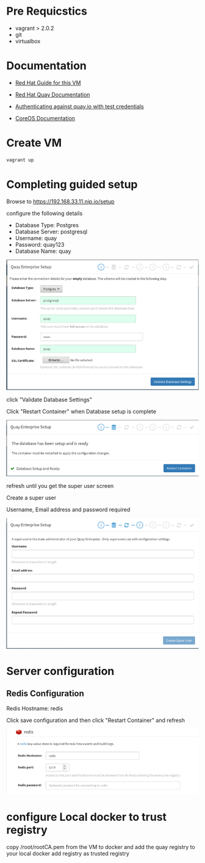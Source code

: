 
# Pre Requicstics

- vagrant > 2.0.2
- git
- virtualbox


# Documentation

- [Red Hat Guide for this VM](https://access.redhat.com/documentation/en-us/red_hat_quay/2.9/pdf/deploy_red_hat_quay_-_basic/Red_Hat_Quay-2.9-Deploy_Red_Hat_Quay_-_Basic-en-US.pdf)

- [Red Hat Quay Documentation](https://access.redhat.com/documentation/en-us/red_hat_quay/2.9/html-single/use_red_hat_quay/)

- [Authenticating against quay.io with test credentials](https://access.redhat.com/solutions/3533201)

- [CoreOS Documentation](https://coreos.com/quay-enterprise/docs/latest/)

# Create VM

```bash
vagrant up
```

# Completing guided setup

Browse to https://192.168.33.11.nip.io/setup

configure the following details

- Database Type: Postgres
- Database Server: postgresql
- Username: quay
- Password: quay123
- Database Name: quay

![Quay DB Setup](screenshots/QuayDBSetup.png)

click "Validate Database Settings"

Click "Restart Container" when Database setup is complete

![Quay Restart Container](screenshots/QuayRestartContainer.png)

refresh until you get the super user screen

Create a super user

Username, Email address and password required

![Quay Super User Setup](screenshots/QuaySuperUserSetup.png)


# Server configuration

## Redis Configuration

Redis Hostname: redis

Click save configuration and then click "Restart Container" and refresh

![Quay Redis Setup](screenshots/QuayRedisSetup.png)


# configure Local docker to trust registry
copy /root/rootCA.pem from the VM to docker and add the quay registry to your local docker
add registry as trusted registry


